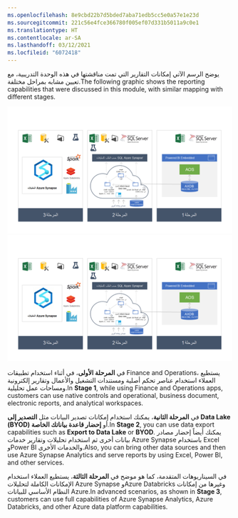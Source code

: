```yaml
---
ms.openlocfilehash: 8e9cbd22b7d5bded7aba71edb5cc5e0a57e1e23d
ms.sourcegitcommit: 221c56e4fce366780f005ef07d331b5011a9c0e1
ms.translationtype: HT
ms.contentlocale: ar-SA
ms.lasthandoff: 03/12/2021
ms.locfileid: "6072418"
---
```

<span data-ttu-id="633a8-101">يوضح الرسم الآتي إمكانات التقارير التي تمت مناقشتها في هذه الوحدة التدريبية، مع تعيين مشابه بمراحل مختلفة.</span><span class="sxs-lookup"><span data-stu-id="633a8-101">The following graphic shows the reporting capabilities that were discussed in this module, with similar mapping with different stages.</span></span> 


<span data-ttu-id="633a8-102">[ ![مخطط بنية التحليلات الحديثة في Azure.](../media/modern.png) ](../media/modern.png#lightbox)</span><span class="sxs-lookup"><span data-stu-id="633a8-102">[ ![Diagram of the modern analytics architecture in Azure.](../media/modern.png) ](../media/modern.png#lightbox)</span></span>


<span data-ttu-id="633a8-103">في **المرحلة الأولى**، في أثناء استخدام تطبيقات Finance and Operations، يستطيع العملاء استخدام عناصر تحكم أصلية ومستندات التشغيل والأعمال وتقارير إلكترونية ومساحات عمل تحليلية.</span><span class="sxs-lookup"><span data-stu-id="633a8-103">In **Stage 1**, while using Finance and Operations apps, customers can use native controls and operational, business document, electronic reports, and analytical workspaces.</span></span> 

<span data-ttu-id="633a8-104">في **المرحلة الثانية**، يمكنك استخدام إمكانات تصدير البيانات مثل **التصدير إلى Data Lake** أو **‏‫إحضار قاعدة بياناتك الخاصة (BYOD)‬**.</span><span class="sxs-lookup"><span data-stu-id="633a8-104">In **Stage 2**, you can use data export capabilities such as **Export to Data Lake** or **BYOD**.</span></span> <span data-ttu-id="633a8-105">يمكنك أيضاً إحضار مصادر بيانات أخرى ثم استخدام تحليلات وتقارير خدمات Azure Synapse باستخدام Excel وPower BI والخدمات الأخرى.</span><span class="sxs-lookup"><span data-stu-id="633a8-105">Also, you can bring other data sources and then use Azure Synapse Analytics and serve reports by using Excel, Power BI, and other services.</span></span> 

<span data-ttu-id="633a8-106">في السيناريوهات المتقدمة، كما هو موضح في **المرحلة الثالثة**، يستطيع العملاء استخدام الإمكانات الكاملة لتحليلات Azure Synapse وAzure Databricks وغيرها من إمكانات النظام الأساسي للبيانات Azure.</span><span class="sxs-lookup"><span data-stu-id="633a8-106">In advanced scenarios, as shown in **Stage 3**, customers can use full capabilities of Azure Synapse Analytics, Azure Databricks, and other Azure data platform capabilities.</span></span> 


